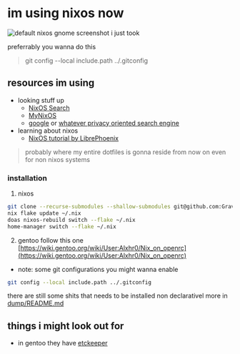 # im using nixos now

![default nixos gnome screenshot i just took](https://github.com/GravityShark0/nix/blob/83b2c1b262985569411d3a4c544031521a2099d3/assets/Screenshot%20from%202024-11-22%2018-46-39.png)

preferrably you wanna do this

> git config --local include.path ../.gitconfig

## resources im using

- looking stuff up
  - [NixOS Search](https://search.nixos.org)
  - [MyNixOS](https://mynixos.com/)
  - [google](https://www.google.com/) or [whatever privacy oriented search engine](https://search.brave.com)
- learning about nixos
  - [NixOS tutorial by LibrePhoenix](https://www.youtube.com/watch?v=6WLaNIlDW0M&list=PL_WcXIXdDWWpuypAEKzZF2b5PijTluxRG)

> probably where my entire dotfiles is gonna reside from now on
> even for non nixos systems

### installation

1. nixos

```bash
git clone --recurse-submodules --shallow-submodules git@github.com:GravityShark0/nix.git ~/.nix
nix flake update ~/.nix
doas nixos-rebuild switch --flake ~/.nix
home-manager switch --flake ~/.nix
```

2. gentoo
   follow this one
   [https://wiki.gentoo.org/wiki/User:Alxhr0/Nix_on_openrc](https://wiki.gentoo.org/wiki/User:Alxhr0/Nix_on_openrc)

- note: some git configurations you might wanna enable

```bash
git config --local include.path ../.gitconfig
```

there are still some shits that needs to be installed non declarativel
more in [dump/README.md](dump/README.md)

## things i might look out for

- in gentoo they have [etckeeper](https://wiki.gentoo.org/wiki/Etckeeper)
